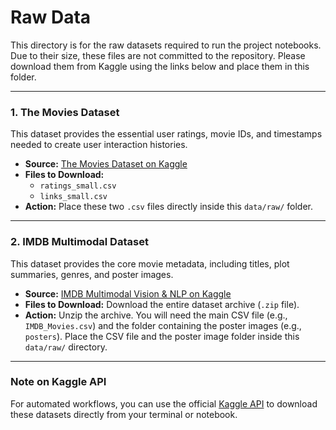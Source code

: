 # Raw Data

This directory is for the raw datasets required to run the project notebooks. Due to their size, these files are not committed to the repository. Please download them from Kaggle using the links below and place them in this folder.

---

### 1. The Movies Dataset

This dataset provides the essential user ratings, movie IDs, and timestamps needed to create user interaction histories.

* **Source:** [The Movies Dataset on Kaggle](https://www.kaggle.com/datasets/rounakbanik/the-movies-dataset)
* **Files to Download:**
    * `ratings_small.csv`
    * `links_small.csv`
* **Action:** Place these two `.csv` files directly inside this `data/raw/` folder.

---

### 2. IMDB Multimodal Dataset

This dataset provides the core movie metadata, including titles, plot summaries, genres, and poster images.

* **Source:** [IMDB Multimodal Vision & NLP on Kaggle](https://www.kaggle.com/datasets/zulkarnainsaurav/imdb-multimodal-vision-and-nlp-genre-classification)
* **Files to Download:** Download the entire dataset archive (`.zip` file).
* **Action:** Unzip the archive. You will need the main CSV file (e.g., `IMDB_Movies.csv`) and the folder containing the poster images (e.g., `posters`). Place the CSV file and the poster image folder inside this `data/raw/` directory.

---

### Note on Kaggle API

For automated workflows, you can use the official [Kaggle API](https://www.kaggle.com/docs/api) to download these datasets directly from your terminal or notebook.
